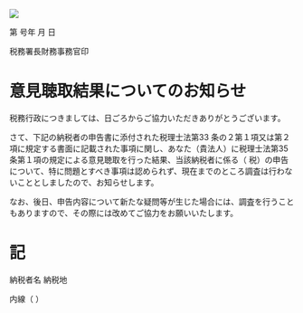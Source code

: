![](https://www.nta.go.jp/tmp/c8cc6ed4-00df-4982-a349-6e71f443f937/images/c235469e1b323d91138e47f66f998e58378c66e51d712433b18026b9f229642a.jpg)

第 号年 月 日

税務署長財務事務官印

# 意見聴取結果についてのお知らせ

税務行政につきましては、日ごろからご協力いただきありがとうございます。

さて、下記の納税者の申告書に添付された税理士法第33 条の２第１項又は第２項に規定する書面に記載された事項に関し、あなた（貴法人）に税理士法第35 条第１項の規定による意見聴取を行った結果、当該納税者に係る（ 税）の申告について、特に問題とすべき事項は認められず、現在までのところ調査は行わないこととしましたので、お知らせします。

なお、後日、申告内容について新たな疑問等が生じた場合には、調査を行うこともありますので、その際には改めてご協力をお願いいたします。

# 記

納税者名 納税地

内線（ ）